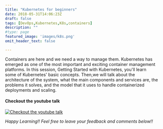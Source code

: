 ```yaml
---
title: "Kubernetes for beginners"
date: 2018-05-31T14:06:23Z
draft: false
tags: [DevOps,Kubernetes,K8s,containers]
description: ""
#type: page
featured_image: 'images/k8s.png'
omit_header_text: false

---
```


Containers are here and we need a way to manage them. Kubernetes has emerged as one of the most important and exciting container management platforms. In this session, Getting Started with Kubernetes, you'll learn some of Kubernetes' basic concepts. Then,we will talk about the architecture of the system, what the main components and services are, the problems it solves, and the model that it uses to handle containerized deployments and scaling.

#### Checkout the youtube talk

[![Checkout the youtube talk](http://img.youtube.com/vi/Q5GHwqRJF-g/0.jpg)](https://youtu.be/Q5GHwqRJF-g?t=70)




*Happy Learning!! Feel free to leave your feedback and comments below!!*
